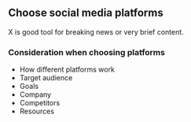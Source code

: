 ## Choose social media platforms

X is good tool for breaking news or very brief content.


### Consideration when choosing platforms
- How different platforms work
- Target audience
- Goals
- Company
- Competitors
- Resources
